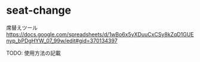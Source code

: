 # seat-change

席替えツール
https://docs.google.com/spreadsheets/d/1wBo6x5yXDuuCxCSy8kZqD1GUEnyp_bPDgHYW_07_99w/edit#gid=370134397

TODO: 使用方法の記載
